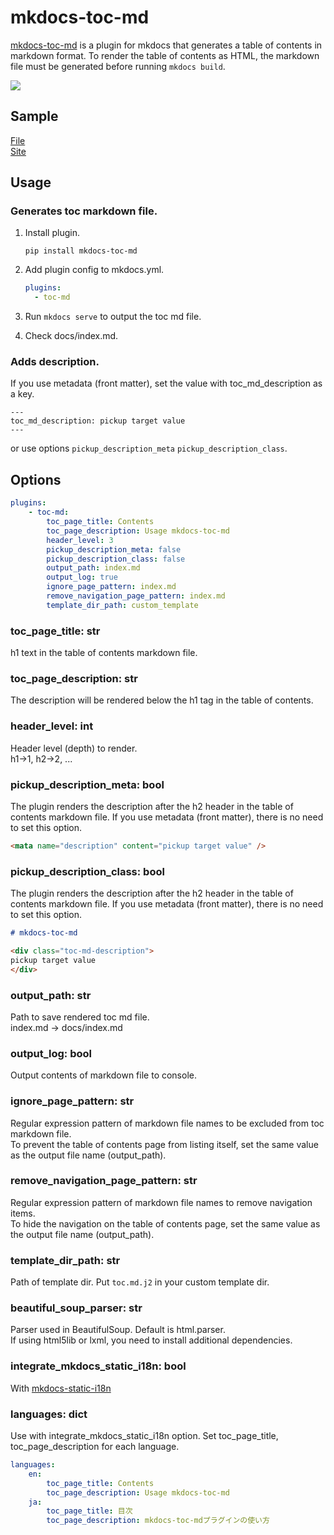 
# mkdocs-toc-md

[mkdocs-toc-md](https://pypi.org/project/mkdocs-toc-md/) is a plugin for mkdocs that generates a table of contents in markdown format. To render the table of contents as HTML, the markdown file must be generated before running `mkdocs build`.

![](https://user-images.githubusercontent.com/17096601/199638378-892ddec9-b7af-4eb8-8ca8-a57c02980f53.png)



## Sample

[File](https://github.com/try0/mkdocs-toc-md/blob/main/sample/docs/index.md?plain=1)  
[Site](https://try0.github.io/mkdocs-toc-md/sample/site/)




## Usage

### Generates toc markdown file.

1. Install plugin. 
    ```
    pip install mkdocs-toc-md
    ```
1. Add plugin config to mkdocs.yml.

    ```yml
    plugins:
      - toc-md
    ```

1. Run `mkdocs serve` to output the toc md file.

1. Check docs/index.md.


### Adds description.
If you use metadata (front matter), set the value with toc_md_description as a key.
```
---
toc_md_description: pickup target value
---
```

or use options `pickup_description_meta` `pickup_description_class`.



## Options

```yml
plugins:
    - toc-md:
        toc_page_title: Contents
        toc_page_description: Usage mkdocs-toc-md
        header_level: 3
        pickup_description_meta: false
        pickup_description_class: false
        output_path: index.md
        output_log: true
        ignore_page_pattern: index.md
        remove_navigation_page_pattern: index.md
        template_dir_path: custom_template
```

### toc_page_title: str  
h1 text in the table of contents markdown file.

### toc_page_description: str
The description will be rendered below the h1 tag in the table of contents.

### header_level: int  
Header level (depth) to render.  
h1→1, h2→2, ...

### pickup_description_meta: bool  
The plugin renders the description after the h2 header in the table of contents markdown file. If you use metadata (front matter), there is no need to set this option.
```html
<mata name="description" content="pickup target value" />
```

### pickup_description_class: bool  
The plugin renders the description after the h2 header in the table of contents markdown file. If you use metadata (front matter), there is no need to set this option.

```md
# mkdocs-toc-md

<div class="toc-md-description">
pickup target value
</div>
```

### output_path: str  
Path to save rendered toc md file.  
index.md → docs/index.md

### output_log: bool  
Output contents of markdown file to console.

### ignore_page_pattern: str  
Regular expression pattern of markdown file names to be excluded from toc markdown file.  
To prevent the table of contents page from listing itself, set the same value as the output file name (output_path).

### remove_navigation_page_pattern: str  
Regular expression pattern of markdown file names to remove navigation items.  
To hide the navigation on the table of contents page, set the same value as the output file name (output_path).

### template_dir_path: str
Path of template dir.
Put `toc.md.j2` in your custom template dir.

### beautiful_soup_parser: str
Parser used in BeautifulSoup. Default is html.parser.  
If using html5lib or lxml, you need to install additional dependencies.

### integrate_mkdocs_static_i18n: bool
With [mkdocs-static-i18n](https://github.com/ultrabug/mkdocs-static-i18n)

### languages: dict
Use with integrate_mkdocs_static_i18n option.
Set toc_page_title, toc_page_description for each language.

```yml
languages:
    en:
        toc_page_title: Contents
        toc_page_description: Usage mkdocs-toc-md
    ja:
        toc_page_title: 目次
        toc_page_description: mkdocs-toc-mdプラグインの使い方
```
